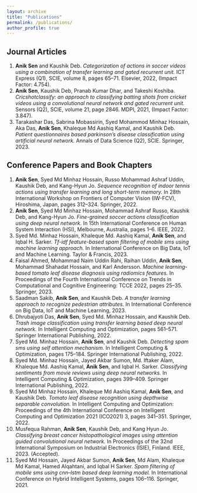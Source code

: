 ```yaml
---
layout: archive
title: "Publications"
permalink: /publications/
author_profile: true
---
```


## Journal Articles
1. **Anik Sen** and Kaushik Deb. _Categorization of actions in soccer videos using a combination of transfer learning and gated recurrent unit._ ICT Express (Q1), SCIE, volume 8, pages 65–71. Elsevier, 2022, (Impact Factor: 4.754).
2. **Anik Sen**, Kaushik Deb, Pranab Kumar Dhar, and Takeshi Koshiba. _Cricshotclassify: an approach to classifying batting shots from cricket videos using a convolutional neural network and gated recurrent unit._ Sensors (Q2), SCIE, volume 21, page 2846. MDPI, 2021, (Impact Factor: 3.847). 
3. Tarakashar Das, Sabrina Mobassirin, Syed Mohammod Minhaz Hossain, Aka Das, **Anik Sen**, Khaleque Md Aashiq Kamal, and Kaushik Deb. _Patient questionnaires based parkinson’s disease classification using artificial neural network._ Annals of Data Science (Q2), SCIE. Springer, 2023.

## Conference Papers and Book Chapters
1. **Anik Sen**, Syed Md Minhaz Hossain, Russo Mohammad Ashraf Uddin, Kaushik Deb, and Kang-Hyun Jo. _Sequence recognition of indoor tennis actions using transfer learning and long short-term memory._ In 28th International Workshop on Frontiers of Computer Vision (IW-FCV), Hiroshima, Japan, pages 312–324. Springer, 2022.  
2. **Anik Sen**, Syed Md Minhaz Hossain, Mohammad Ashraf Russo, Kaushik Deb, and Kang-Hyun Jo. _Fine-grained soccer actions classification using deep neural network._ In 15th International Conference on Human System Interaction (HSI), Melbourne, Australia, pages 1–6. IEEE, 2022. 
3. Syed Md. Minhaz Hossain, Khaleque Md. Aashiq Kamal, **Anik Sen**, and Iqbal H. Sarker. _Tf-idf feature-based spam filtering of mobile sms using machine learning approach._ In International Conference on Big Data, IoT and Machine Learning. Taylor & Francis, 2023. 
4. Faisal Ahmed, Mohammad Naim Uddin Rahi, Raihan Uddin, **Anik Sen**, Mohammad Shahadat Hossain, and Karl Andersson. _Machine learning-based tomato leaf disease diagnosis using radiomics features._ In Proceedings of the Fourth International Conference on Trends in Computational and Cognitive Engineering: TCCE 2022, pages 25–35. Springer, 2023. 
5. Saadman Sakib, **Anik Sen**, and Kaushik Deb. _A transfer learning approach to recognize pedestrian attributes._ In International Conference on Big Data, IoT and Machine Learning, 2023.
6. Dhrubajyoti Das, **Anik Sen**, Syed Md. Minhaz Hossain, and Kaushik Deb. _Trash image classification using transfer learning based deep neural network._ In Intelligent Computing and Optimization, pages 561–571. Springer International Publishing, 2022. 
7. Syed Md. Minhaz Hossain, **Anik Sen**, and Kaushik Deb. _Detecting spam sms using self attention mechanism._ In Intelligent Computing & Optimization, pages 175–184.
Springer International Publishing, 2022. 
8. Syed Md. Minhaz Hossain, Jayed Akbar Sumon, Md. Iftaker Alam, Khaleque Md. Aashiq Kamal, **Anik Sen**, and Iqbal H. Sarker. _Classifying sentiments from movie reviews using deep neural networks._ In Intelligent Computing & Optimization, pages 399–409. Springer International Publishing, 2022. 
9. Syed Md Minhaz Hossain, Khaleque Md Aashiq Kamal, **Anik Sen**, and Kaushik Deb. _Tomato leaf disease recognition using depthwise separable convolution._ In Intelligent Computing and Optimization: Proceedings of the 4th International Conference on Intelligent Computing and Optimization 2021 (ICO2021) 3, pages 341–351. Springer, 2022. 
10. Musfequa Rahman, **Anik Sen**, Kaushik Deb, and Kang Hyun Jo. _Classifying breast cancer histopathological images using attention guided convolutional neural network._ In Proceedings of the 32nd International Symposium on Industrial Electronics (ISIE), Finland. IEEE, 2023. (Accepted). 
11. Syed Md Hossain, Jayed Akbar Sumon, **Anik Sen**, Md Alam, Khaleque Md Kamal, Hamed Alqahtani, and Iqbal H Sarker. _Spam filtering of mobile sms using cnn–lstm
based deep learning model._ In International Conference on Hybrid Intelligent Systems, pages 106–116. Springer, 2021.
